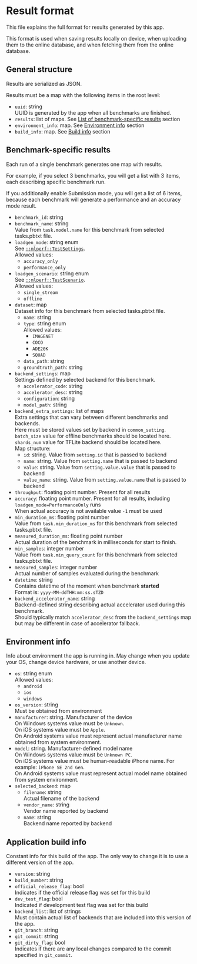 # Result format

This file explains the full format for results generated by this app.

This format is used when saving results locally on device, when uploading them to the online database,
and when fetching them from the online database.

## General structure

Results are serialized as JSON.

Results must be a map with the following items in the root level:

* `uuid`: string  
UUID is generated by the app when all benchmarks are finished.
* `results`: list of maps. See [List of benchmark-specific results](#benchmark-specific-results) section
* `environment_info`: map. See [Environment info](#environment-info) section
* `build_info`: map. See [Build info](#application-build-info) section

## Benchmark-specific results

Each run of a single benchmark generates one map with results.

For example, if you select 3 benchmarks, you will get a list with 3 items, each describing specific benchmark run.

If you additionally enable Submission mode, you will get a list of 6 items,
because each benchmark will generate a performance and an accuracy mode result.

* `benchmark_id`: string
* `benchmark_name`: string  
  Value from `task.model.name` for this benchmark from selected tasks.pbtxt file.
* `loadgen_mode`: string enum  
  See [`::mlperf::TestSettings`](https://github.com/mlcommons/inference/blob/08f5e36b74f4ec78ad738a287ae50462bb130330/loadgen/test_settings.h#L84).  
  Allowed values:
  * `accuracy_only`
  * `performance_only`
* `loadgen_scenario`: string enum  
  See [`::mlperf::TestScenario`](https://github.com/mlcommons/inference/blob/a67f9f34bcc4439af4740095958c23380f9b284b/loadgen/test_settings.h#L38).  
  Allowed values:
  * `single_stream`
  * `offline`
* `dataset`: map  
  Dataset info for this benchmark from selected tasks.pbtxt file.
  * `name`: string
  * `type`: string enum  
    Allowed values:
    * `IMAGENET`
    * `COCO`
    * `ADE20K`
    * `SQUAD`
  * `data_path`: string
  * `groundtruth_path`: string
* `backend_settings`: map  
  Settings defined by selected backend for this benchmark.
  * `accelerator_code`: string
  * `accelerator_desc`: string
  * `configuration`: string
  * `model_path`: string
* `backend_extra_settings`: list of maps  
  Extra settings that can vary between different benchmarks and backends.  
  Here must be stored values set by backend in `common_setting`.  
  `batch_size` value for offline benchmarks should be located here.  
  `shards_num` value for TFLite backend should be located here.  
  Map structure:
  * `id`: string. Value from `setting.id` that is passed to backend
  * `name`: string. Value from `setting.name` that is passed to backend
  * `value`: string. Value from `setting.value.value` that is passed to backend
  * `value_name`: string. Value from `setting.value.name` that is passed to backend
* `throughput`: floating point number. Present for all results
* `accuracy`: floating point number. Present for all results, including `loadgen_mode=PerformanceOnly` runs  
  When actual accuracy is not available value `-1` must be used
* `min_duration_ms`: floating point number  
  Value from `task.min_duration_ms` for this benchmark from selected tasks.pbtxt file.
* `measured_duration_ms`: floating point number  
  Actual duration of the benchmark in milliseconds for start to finish.
* `min_samples`: integer number  
  Value from `task.min_query_count` for this benchmark from selected tasks.pbtxt file.
* `measured_samples`: integer number  
  Actual number of samples evaluated during the benchmark
* `datetime`: string  
  Contains datetime of the moment when benchmark **started**  
  Format is: `yyyy-MM-ddTHH:mm:ss.sTZD`
* `backend_accelerator_name`: string  
  Backend-defined string describing actual accelerator used during this benchmark.  
  Should typically match `accelerator_desc` from the `backend_settings` map but may be different in case of accelerator fallback.

## Environment info

Info about environment the app is running in. May change when you update your OS, change device hardware, or use another device.

* `os`: string enum  
  Allowed values:
  * `android`
  * `ios`
  * `windows`
* `os_version`: string  
  Must be obtained from environment
* `manufacturer`: string. Manufacturer of the device  
  On Windows systems value must be `Unknown`.  
  On iOS systems value must be `Apple`.  
  On Android systems value must represent actual manufacturer name obtained from system environment.
* `model`: string. Manufacturer-defined model name  
  On Windows systems value must be `Unknown PC`.  
  On iOS systems value must be human-readable iPhone name. For example: `iPhone SE 2nd Gen`.  
  On Android systems value must represent actual model name obtained from system environment.
* `selected_backend`: map
  * `filename`: string  
    Actual filename of the backend
  * `vendor_name`: string  
    Vendor name reported by backend
  * `name`: string  
    Backend name reported by backend

## Application build info

Constant info for this build of the app. The only way to change it is to use a different version of the app.

* `version`: string
* `build_number`: string
* `official_release_flag`: bool  
  Indicates if the official release flag was set for this build
* `dev_test_flag`: bool  
  Indicated if development test flag was set for this build
* `backend_list`: list of strings  
  Must contain actual list of backends that are included into this version of the app.
* `git_branch`: string
* `git_commit`: string
* `git_dirty_flag`: bool  
  Indicates if there are any local changes compared to the commit specified in `git_commit`.
